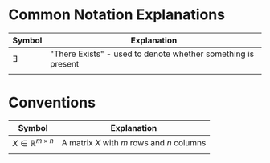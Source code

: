 # Common Notation Explanations
| Symbol    | Explanation                                                  |
| --------- | ------------------------------------------------------------ |
| $\exists$ | "There Exists" - used to denote whether something is present |
|           |                                                              |

# Conventions
| Symbol                         | Explanation                                |
| ------------------------------ | ------------------------------------------ |
| $X \in \mathbb R^{m \times n}$ | A matrix $X$ with $m$ rows and $n$ columns |
|                                |                                            |